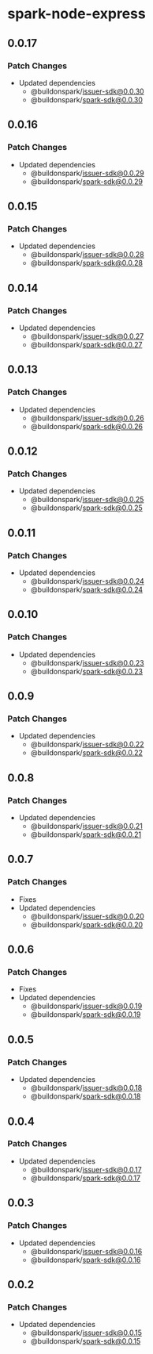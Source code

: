 # spark-node-express

## 0.0.17

### Patch Changes

- Updated dependencies
  - @buildonspark/issuer-sdk@0.0.30
  - @buildonspark/spark-sdk@0.0.30

## 0.0.16

### Patch Changes

- Updated dependencies
  - @buildonspark/issuer-sdk@0.0.29
  - @buildonspark/spark-sdk@0.0.29

## 0.0.15

### Patch Changes

- Updated dependencies
  - @buildonspark/issuer-sdk@0.0.28
  - @buildonspark/spark-sdk@0.0.28

## 0.0.14

### Patch Changes

- Updated dependencies
  - @buildonspark/issuer-sdk@0.0.27
  - @buildonspark/spark-sdk@0.0.27

## 0.0.13

### Patch Changes

- Updated dependencies
  - @buildonspark/issuer-sdk@0.0.26
  - @buildonspark/spark-sdk@0.0.26

## 0.0.12

### Patch Changes

- Updated dependencies
  - @buildonspark/issuer-sdk@0.0.25
  - @buildonspark/spark-sdk@0.0.25

## 0.0.11

### Patch Changes

- Updated dependencies
  - @buildonspark/issuer-sdk@0.0.24
  - @buildonspark/spark-sdk@0.0.24

## 0.0.10

### Patch Changes

- Updated dependencies
  - @buildonspark/issuer-sdk@0.0.23
  - @buildonspark/spark-sdk@0.0.23

## 0.0.9

### Patch Changes

- Updated dependencies
  - @buildonspark/issuer-sdk@0.0.22
  - @buildonspark/spark-sdk@0.0.22

## 0.0.8

### Patch Changes

- Updated dependencies
  - @buildonspark/issuer-sdk@0.0.21
  - @buildonspark/spark-sdk@0.0.21

## 0.0.7

### Patch Changes

- Fixes
- Updated dependencies
  - @buildonspark/issuer-sdk@0.0.20
  - @buildonspark/spark-sdk@0.0.20

## 0.0.6

### Patch Changes

- Fixes
- Updated dependencies
  - @buildonspark/issuer-sdk@0.0.19
  - @buildonspark/spark-sdk@0.0.19

## 0.0.5

### Patch Changes

- Updated dependencies
  - @buildonspark/issuer-sdk@0.0.18
  - @buildonspark/spark-sdk@0.0.18

## 0.0.4

### Patch Changes

- Updated dependencies
  - @buildonspark/issuer-sdk@0.0.17
  - @buildonspark/spark-sdk@0.0.17

## 0.0.3

### Patch Changes

- Updated dependencies
  - @buildonspark/issuer-sdk@0.0.16
  - @buildonspark/spark-sdk@0.0.16

## 0.0.2

### Patch Changes

- Updated dependencies
  - @buildonspark/issuer-sdk@0.0.15
  - @buildonspark/spark-sdk@0.0.15
